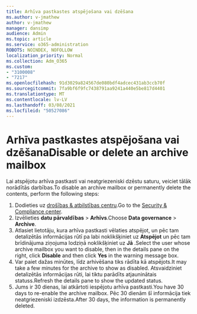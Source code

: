 ```yaml
---
title: Arhīva pastkastes atspējošana vai dzēšana
ms.author: v-jmathew
author: v-jmathew
manager: dansimp
audience: Admin
ms.topic: article
ms.service: o365-administration
ROBOTS: NOINDEX, NOFOLLOW
localization_priority: Normal
ms.collection: Adm_O365
ms.custom:
- "3100008"
- "7217"
ms.openlocfilehash: 91d3029a824567de080bdf4adcec431ab3ccb70f
ms.sourcegitcommit: 7fa9bf6f9fc7438791aa9241a440e5be817d4401
ms.translationtype: MT
ms.contentlocale: lv-LV
ms.lasthandoff: 03/08/2021
ms.locfileid: "50527086"
---
```

# <a name="disable-or-delete-an-archive-mailbox"></a><span data-ttu-id="04807-102">Arhīva pastkastes atspējošana vai dzēšana</span><span class="sxs-lookup"><span data-stu-id="04807-102">Disable or delete an archive mailbox</span></span>

<span data-ttu-id="04807-103">Lai atspējotu arhīva pastkasti vai neatgriezeniski dzēstu saturu, veiciet tālāk norādītās darbības.</span><span class="sxs-lookup"><span data-stu-id="04807-103">To disable an archive mailbox or permanently delete the contents, perform the following steps:</span></span>

1. <span data-ttu-id="04807-104">Dodieties uz [drošības & atbilstības centru]( https://go.microsoft.com/fwlink/p/?linkid=2077143).</span><span class="sxs-lookup"><span data-stu-id="04807-104">Go to the [Security & Compliance center]( https://go.microsoft.com/fwlink/p/?linkid=2077143).</span></span>
2. <span data-ttu-id="04807-105">Izvēlieties **datu pārvaldības**  >  **Arhīvs**.</span><span class="sxs-lookup"><span data-stu-id="04807-105">Choose **Data governance** > **Archive**.</span></span>
3. <span data-ttu-id="04807-106">Atlasiet lietotāju, kura arhīva pastkasti vēlaties atspējot, un pēc tam detalizētās informācijas rūtī pa labi noklikšķiniet uz **Atspējot** un pēc tam brīdinājuma ziņojuma lodziņā noklikšķiniet uz **Jā** .</span><span class="sxs-lookup"><span data-stu-id="04807-106">Select the user whose archive mailbox you want to disable, then in the details pane on the right, click **Disable** and then click **Yes** in the warning message box.</span></span>
4. <span data-ttu-id="04807-107">Var paiet dažas minūtes, līdz arhivēšana tiks rādīta kā atspējots.</span><span class="sxs-lookup"><span data-stu-id="04807-107">It may take a few minutes for the archive to show as disabled.</span></span> <span data-ttu-id="04807-108">Atsvaidziniet detalizētās informācijas rūti, lai tiktu parādīts atjauninātais statuss.</span><span class="sxs-lookup"><span data-stu-id="04807-108">Refresh the details pane to show the updated status.</span></span>
5. <span data-ttu-id="04807-109">Jums ir 30 dienas, lai atkārtoti iespējotu arhīva pastkasti.</span><span class="sxs-lookup"><span data-stu-id="04807-109">You have 30 days to re-enable the archive mailbox.</span></span> <span data-ttu-id="04807-110">Pēc 30 dienām šī informācija tiek neatgriezeniski izdzēsta.</span><span class="sxs-lookup"><span data-stu-id="04807-110">After 30 days, the information is permanently deleted.</span></span>

